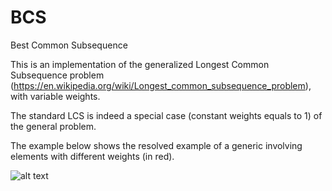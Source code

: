 # BCS
Best Common Subsequence


This is an implementation of the generalized Longest Common Subsequence problem (https://en.wikipedia.org/wiki/Longest_common_subsequence_problem), with variable weights.

The standard LCS is indeed a special case (constant weights equals to 1) of the general problem.

The example below shows the resolved example of a generic involving elements with different weights (in red).

![alt text](https://github.com/sdecri/bcs/master/bcs.png)
